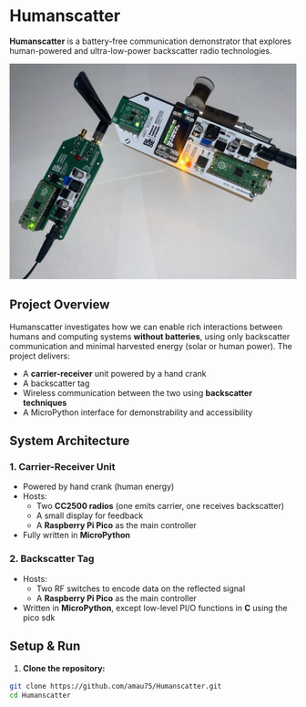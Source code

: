 # Humanscatter

**Humanscatter** is a battery-free communication demonstrator that explores human-powered and ultra-low-power backscatter radio technologies.

![TEST](images/Humanscatter_picture.jpg)

## Project Overview

Humanscatter investigates how we can enable rich interactions between humans and computing systems **without batteries**, using only backscatter communication and minimal harvested energy (solar or human power). The project delivers:

- A **carrier-receiver** unit powered by a hand crank
- A backscatter tag
- Wireless communication between the two using **backscatter techniques**
- A MicroPython interface for demonstrability and accessibility

## System Architecture

### 1. **Carrier-Receiver Unit**
- Powered by hand crank (human energy)
- Hosts:
  - Two **CC2500 radios** (one emits carrier, one receives backscatter)
  - A small display for feedback
  - A **Raspberry Pi Pico** as the main controller
- Fully written in **MicroPython**

### 2. **Backscatter Tag**
- Hosts:
  - Two RF switches to encode data on the reflected signal
  - A **Raspberry Pi Pico** as the main controller
- Written in **MicroPython**, except low-level PI/O functions in **C** using the pico sdk

## Setup & Run

1. **Clone the repository:**

```bash
git clone https://github.com/amau75/Humanscatter.git
cd Humanscatter

